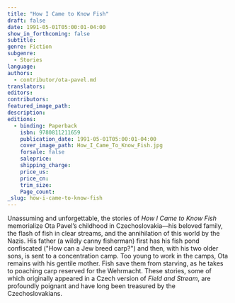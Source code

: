 ```yaml
---
title: "How I Came to Know Fish"
draft: false
date: 1991-05-01T05:00:01-04:00
show_in_forthcoming: false
subtitle:
genre: Fiction
subgenre:
  - Stories
language:
authors:
  - contributor/ota-pavel.md
translators:
editors:
contributors:
featured_image_path:
description:
editions:
  - binding: Paperback
    isbn: 9780811211659
    publication_date: 1991-05-01T05:00:01-04:00
    cover_image_path: How_I_Came_To_Know_Fish.jpg
    forsale: false
    saleprice:
    shipping_charge:
    price_us:
    price_cn:
    trim_size:
    Page_count:
_slug: how-i-came-to-know-fish
---
```


Unassuming and unforgettable, the stories of _How I Came to Know Fish_ memorialize Ota Pavel’s childhood in Czechoslovakia––his beloved family, the flash of fish in clear streams, and the annihilation of this world by the Nazis. His father (a wildly canny fisherman) first has his fish pond confiscated ("How can a Jew breed carp?") and then, with his two older sons, is sent to a concentration camp. Too young to work in the camps, Ota remains with his gentile mother. Fish save them from starving, as he takes to poaching carp reserved for the Wehrmacht. These stories, some of which originally appeared in a Czech version of _Field and Stream_, are profoundly poignant and have long been treasured by the Czechoslovakians.

